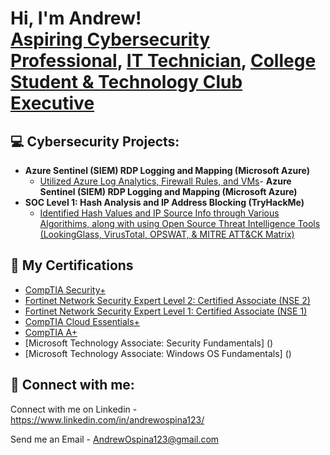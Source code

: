 <h1>Hi, I'm Andrew! <br/><a href="https://github.com/AndrewOspina">Aspiring Cybersecurity Professional</a>, <a href="https://www.linkedin.com/in/andrewospina123/">IT Technician</a>, <a href="https://www.brightpoint.edu/services/student-activities/student-clubs/">College Student & Technology Club Executive</a></h1>

<h2>💻 Cybersecurity Projects:</h2>

- <b>Azure Sentinel (SIEM) RDP Logging and Mapping (Microsoft Azure)</b>
  - [Utilized Azure Log Analytics, Firewall Rules, and VMs](https://github.com/joshmadakor1/Algorithms-Practice)- <b>Azure Sentinel (SIEM) RDP Logging and Mapping (Microsoft Azure)</b>
- <b>SOC Level 1: Hash Analysis and IP Address Blocking (TryHackMe)</b>
  - [Identified Hash Values and IP Source Info through Various Algorithims, along with using Open Source Threat Intelligence Tools (LookingGlass, VirusTotal, OPSWAT, & MITRE ATT&CK Matrix)](https://github.com/joshmadakor1/Algorithms-Practice)


<h2>📜 My Certifications </h2>

- [CompTIA Security+](https://www.youtube.com/watch?v=a83ASGn_V_s)
- [Fortinet Network Security Expert Level 2: Certified Associate (NSE 2)](https://www.youtube.com/watch?v=uHy3oM7NnoU)
- [Fortinet Network Security Expert Level 1: Certified Associate (NSE 1)](https://www.youtube.com/watch?v=N-L9hklSlNk)
- [CompTIA Cloud Essentials+](https://www.youtube.com/watch?v=OfvdQeh79s0)
- [CompTIA A+](https://www.youtube.com/watch?v=E2MwRWxDBkA)
- [Microsoft Technology Associate: Security Fundamentals] ()
- [Microsoft Technology Associate: Windows OS Fundamentals] ()

<h2> 🤳 Connect with me:</h2>

Connect with me on Linkedin - https://www.linkedin.com/in/andrewospina123/

Send me an Email - AndrewOspina123@gmail.com



<!--
**joshmadakor1/joshmadakor1** is a ✨ _special_ ✨ repository because its `README.md` (this file) appears on your GitHub profile.

Here are some ideas to get you started:

- 🔭 I’m currently working on ...
- 🌱 I’m currently learning ...
- 👯 I’m looking to collaborate on ...
- 🤔 I’m looking for help with ...
- 💬 Ask me about ...
- 📫 How to reach me: ...
- 😄 Pronouns: ...
- ⚡ Fun fact: ...
-->
